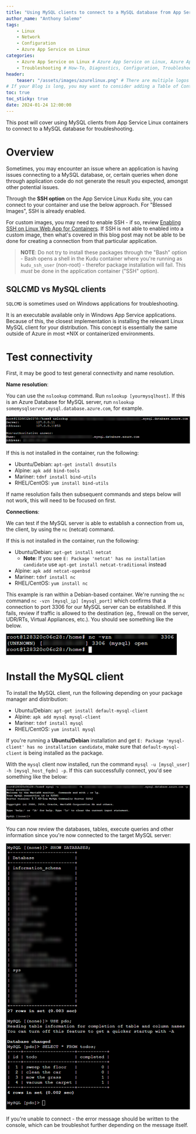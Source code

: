 ```yaml
---
title: "Using MySQL clients to connect to a MySQL database from App Service Linux"
author_name: "Anthony Salemo"
tags:
    - Linux
    - Network
    - Configuration
    - Azure App Service on Linux
categories:
    - Azure App Service on Linux # Azure App Service on Linux, Azure App Service on Windows, Function App, Azure VM, Azure SDK
    - Troubleshooting # How-To, Diagnostics, Configuration, Troubleshooting, Performance
header:
    teaser: "/assets/images/azurelinux.png" # There are multiple logos that can be used in "/assets/images" if you choose to add one.
# If your Blog is long, you may want to consider adding a Table of Contents by adding the following two settings.
toc: true
toc_sticky: true
date: 2024-01-24 12:00:00
---
```


This post will cover using MySQL clients from App Service Linux containers to connect to a MySQL database for troubleshooting.

# Overview
Sometimes, you may encounter an issue where an application is having issues connecting to a MySQL database, or, certain queries when done through application code do not generate the result you expected, amongst other potential issues.

Through the **SSH option** on the App Service Linux Kudu site, you can connect to your container and use the below approach. For "Blessed Images", SSH is already enabled. 

For custom images, you may need to enable SSH - if so, review [Enabling SSH on Linux Web App for Containers](https://azureossd.github.io/2022/04/27/2022-Enabling-SSH-on-Linux-Web-App-for-Containers/index.html). If SSH is not able to enabled into a custom image, then what's covered in this blog post may not be able to be done for creating a connection from that particular application.

> **NOTE**: Do not try to install these packages through the "Bash" option - Bash opens a shell in the Kudu container where you're running as `kudu_ssh_user` (non-root) - therefor package installation will fail. This _must_ be done in the application container ("SSH" option).

## SQLCMD vs MySQL clients
`SQLCMD` is sometimes used on Windows applications for troubleshooting. 

It is an executable available only in Windows App Service applications. Because of this, the closest implementation is installing the relevant Linux MySQL client for your distribution. This concept is essentially the same outside of Azure in most *NIX or containerized environments.

# Test connectivity
First, it may be good to test general connectivity and name resolution.

**Name resolution**:

You can use the `nslookup` command. Run `nslookup [yourmysqlhost]`. If this is an Azure Database for MySQL server, run `nslookup somemysqlserver.mysql.database.azure.com`, for example.

![nslookup to MySQL](/media/2024/01/mysql-client-1.png)

If this is not installed in the container, run the following:
- Ubuntu/Debian: `apt-get install dnsutils`
- Alpine: `apk add bind-tools`
- Mariner: `tdnf install bind-utils`
- RHEL/CentOS: `yum install bind-utils`

If name resolution fails then subsequent commands and steps below will not work, this will need to be focused on first.


**Connections**:

We can test if the MySQL server is able to establish a connection from us, the client, by using the `nc` (netcat) command.

If this is not installed in the container, run the following:
- Ubuntu/Debian: `apt-get install netcat`
  - **Note**: If you see `E: Package 'netcat' has no installation candidate` use `apt-get install netcat-traditional` instead
- Alpine: `apk add netcat-openbsd`
- Mariner: `tdnf install nc`
- RHEL/CentOS: `yum install nc`

This example is ran within a Debian-based container. We're running the `nc` command `nc -vzn [mysql_ip] [mysql_port]` which confirms that a connection to port 3306 for our MySQL server can be established. If this fails, review if traffic is allowed to the destination (eg., firewall on the server, UDR/RTs, Virtual Appliances, etc.). You should see something like the below.

![nc to MySQL](/media/2024/01/mysql-client-2.png)

# Install the MySQL client
To install the MySQL client, run the following depending on your package manager and distribution:

- Ubuntu/Debian: `apt-get install default-mysql-client`
- Alpine: `apk add mysql mysql-client`
- Mariner: `tdnf install mysql`
- RHEL/CentOS: `yum install mysql`

If you're running a **Ubuntu/Debian** installation and get `E: Package 'mysql-client' has no installation candidate`, make sure that `default-mysql-client` is being installed as the package.

With the `mysql` client now installed, run the command `mysql -u [mysql_user] -h [mysql_host_fqdn] -p`. If this can successfully connect, you'd see something like the below:

![MySQL client to MySQL](/media/2024/01/mysql-client-3.png)

You can now review the databases, tables, execute queries and other information since you're now connected to the target MySQL server:

![MySQL client to MySQL](/media/2024/01/mysql-client-4.png)

If you're unable to connect - the error message should be written to the console, which can be troubleshot further depending on the message itself.
